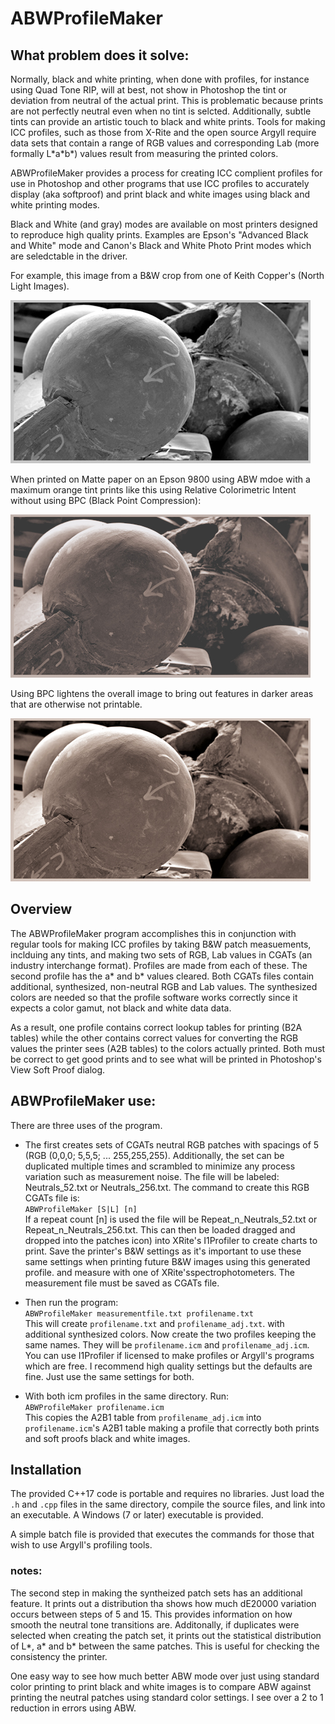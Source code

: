 # ABWProfileMaker

## What problem does it solve:
Normally, black and white printing, when done with profiles, for instance using Quad Tone RIP, will
at best, not show in Photoshop the tint or deviation from neutral of the actual print.
This is problematic because prints are not perfectly neutral even when no tint is selcted.
Additionally, subtle tints can provide an artistic touch to black and white prints.
Tools for making ICC profiles, such as those from X-Rite and the open source Argyll require
data sets that contain a range of RGB values and corresponding Lab (more formally L\*a\*b\*) values
result from measuring the printed colors.

ABWProfileMaker provides a process for creating ICC complient profiles for use in Photoshop and other programs
that use ICC profiles to accurately display (aka softproof) and print black and white images using
black and white printing modes.

Black and White (and gray) modes are available on most printers designed to reproduce high
quality prints. Examples are Epson's "Advanced Black and White" mode and
Canon's Black and White Photo Print modes which are seledctable in the driver.

For example, this image from a B&W crop from one of Keith Copper's (North Light Images).

![Image](BandWTest.jpg)

When printed on Matte paper on an Epson 9800 using ABW mdoe with a maximum orange tint prints like
this using Relative Colorimetric Intent without using BPC (Black Point Compression):

![Image](BandWTestRelCol.jpg)

Using BPC lightens the overall image to bring out features in darker areas that are otherwise
not printable.

![Image](BandWTestRelColBPC.jpg)


## Overview

The ABWProfileMaker program accomplishes this in conjunction with regular tools for making
ICC profiles by taking B&W patch measuements, inclduing any tints, and making two
sets of RGB, Lab values in CGATs (an industry interchange format).
Profiles are made from each of these. The second profile
has the a\* and b\* values cleared. Both CGATs files contain additional, synthesized, non-neutral
RGB and Lab values. The synthesized colors are needed so that the profile software works correctly
since it expects a color gamut, not black and white data data.

As a result, one profile contains correct lookup tables for printing (B2A tables) while the
other contains correct values for converting the RGB values the printer sees (A2B tables)
to the colors actually printed. Both must be correct to get good prints and to see what
will be printed in Photoshop's View Soft Proof dialog.

## ABWProfileMaker use:

There are three uses of the program.

* The first creates sets of CGATs neutral RGB patches with
spacings of 5 (RGB (0,0,0; 5,5,5; ... 255,255,255). Additionally, the set can be
duplicated multiple times and scrambled to minimize any process variation such as measurement
noise. The file will be labeled: Neutrals_52.txt or Neutrals_256.txt.
The command to create this RGB CGATs file is:  
    `ABWProfileMaker [S|L] [n]`  
If a repeat count [n] is used the file will be Repeat_n_Neutrals_52.txt
or Repeat_n_Neutrals_256.txt. This can then be loaded 
dragged and dropped into the patches icon) into XRite's
I1Profiler to create charts to print. Save the printer's B&W settings as it's important
to use these same settings when printing future B&W images using this generated profile.
and measure with one of XRite'sspectrophotometers. The measurement file must be saved as CGATs file.

* Then run the program:  
    `ABWProfileMaker measurementfile.txt profilename.txt`  
This will create `profilename.txt` and `profilename_adj.txt`. with additional synthesized
colors. Now create the two profiles keeping the same names. They will be `profilename.icm`
and `profilename_adj.icm`. You can use I1Profiler if licensed to make profiles or Argyll's
programs which are free. I recommend high quality settings but the defaults are fine.
Just use the same settings for both.

* With both icm profiles in the same directory. Run:  
    `ABWProfileMaker profilename.icm`  
This copies the A2B1 table from `profilename_adj.icm` into `profilename.icm`'s A2B1 table
making a profile that correctly both prints and soft proofs black and white images.

## Installation
The provided C++17 code is portable and requires no libraries. Just load the
`.h` and `.cpp` files in the same directory, compile the source files,
and link into an executable. A Windows (7 or later) executable is provided.

A simple batch file is provided that executes the commands for those that wish
to use Argyll's profiling tools.


### notes:
The second step in making the syntheized patch sets has an additional feature. It prints out
a distribution tha shows how much dE20000 variation occurs between steps of 5 and 15.
This provides information on how smooth the neutral tone transitions are.  Additonally,
if duplicates were selected when creating the patch set, it prints out the statistical
distribution of L*, a* and b* between the same patches. This is useful for checking the
consistency the printer.

One easy way to see how much better ABW mode over just using standard color printing to
print black and white images is to compare ABW against printing the neutral patches using
standard color settings. I see over a 2 to 1 reduction in errors using ABW.

